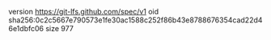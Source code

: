 version https://git-lfs.github.com/spec/v1
oid sha256:0c2c5667e790573e1fe30ac1588c252f86b43e8788676354cad22d46e1dbfc06
size 977
